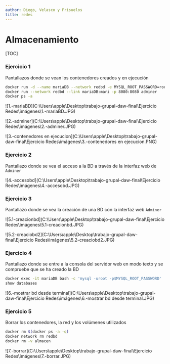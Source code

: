 ```yaml
---
author: Diego, Velasco y Frisuelos
title: redes
---
```


# Almacenamiento

[TOC]

### Ejercicio 1

Pantallazos donde se vean los contenedores creados y en ejecución 

```bash
docker run -d --name mariaDB --network redbd -e MYSQL_ROOT_PASSWORD=root -v /home/applewepple/Escritorio/almacen;/var/lib/mysql -p 3306:3306 mariadb
docker run --network redbd --link mariaDB:mari -p 8080:8080 adminer
docker ps -a
```

![1.-mariaBD](C:\Users\apple\Desktop\trabajo-grupal-daw-final\Ejercicio Redes\imágenes\1.-mariaBD.JPG)

![2.-adminer](C:\Users\apple\Desktop\trabajo-grupal-daw-final\Ejercicio Redes\imágenes\2.-adminer.JPG)

![3.-contenedores en ejecucion](C:\Users\apple\Desktop\trabajo-grupal-daw-final\Ejercicio Redes\imágenes\3.-contenedores en ejecucion.PNG)

### Ejercicio 2

Pantallazo donde se vea el acceso a la BD a través de la interfaz web de `Adminer` 

![4.-accesobd](C:\Users\apple\Desktop\trabajo-grupal-daw-final\Ejercicio Redes\imágenes\4.-accesobd.JPG)

### Ejercicio 3

Pantallazo donde se vea la creación de una BD con la interfaz web `Adminer` 

![5.1-creacionbd](C:\Users\apple\Desktop\trabajo-grupal-daw-final\Ejercicio Redes\imágenes\5.1-creacionbd.JPG)

![5.2-creaciobd2](C:\Users\apple\Desktop\trabajo-grupal-daw-final\Ejercicio Redes\imágenes\5.2-creaciobd2.JPG)

### Ejercicio 4

Pantallazo donde se entre a la consola del servidor web en modo texto y se compruebe que se ha creado la BD 

```bash
docker exec -it mariaDB bash -c 'mysql -uroot -p$MYSQL_ROOT_PASSWORD'
show databases
```

![6.-mostrar bd desde terminal](C:\Users\apple\Desktop\trabajo-grupal-daw-final\Ejercicio Redes\imágenes\6.-mostrar bd desde terminal.JPG)

### Ejercicio 5

Borrar los contenedores, la red y los volúmenes utilizados

```bash
docker rm $(docker ps -a -q)
docker network rm redbd
docker rm -v almacen
```

![7.-borrar](C:\Users\apple\Desktop\trabajo-grupal-daw-final\Ejercicio Redes\imágenes\7.-borrar.JPG)